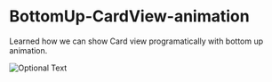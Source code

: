 # BottomUp-CardView-animation
Learned how we can show Card view programatically with bottom up animation.

![Optional Text](../master/CardView.png)
